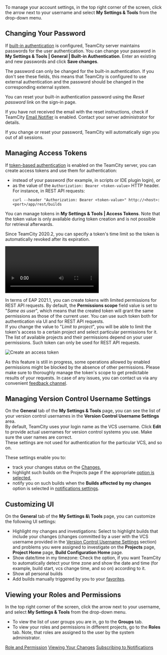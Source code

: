 [//]: # (title: Managing your User Account)
[//]: # (auxiliary-id: Managing your User Account)

To manage your account settings, in the top right corner of the screen, click the arrow next to your username and select __My Settings &amp; Tools__ from the drop-down menu.

## Changing Your Password

If [built-in authentication](configuring-authentication-settings.md#Built-in+Authentication) is configured, TeamCity server maintains passwords for the user authentication. You can change your password in __My Settings & Tools | General | Built-in Authentication__. Enter an existing and new passwords and click __Save changes__.

The password can only be changed for the built-in authentication. If you don't see these fields, this means that TeamCity is configured to use external authentication and the password should be changed in the corresponding external system. 

You can reset your built-in authentication password using the _Reset password_ link on the sign-in page.

<note>

If you have not received the email with the reset instructions, check if TeamCity [Email Notifier](notifier.md) is enabled. Contact your server administrator for details.

</note>

If you change or reset your password, TeamCity will automatically sign you out of all sessions.

## Managing Access Tokens

If [token-based authentication](configuring-authentication-settings.md#Token-Based+Authentication) is enabled on the TeamCity server, you can create access tokens and use them for authentication:

* instead of your password (for example, in scripts or IDE plugin login), _or_
* as the value of the `Authorization: Bearer <token-value>` HTTP header. For instance, in REST API requests:   
   ```Shell
   curl --header "Authorization: Bearer <token-value>" http://<host>:<port>/app/rest/builds
   ```

You can manage tokens in __My Settings & Tools | Access Tokens__. Note that the token value is only available during token creation and is not possible for retrieval afterwards.
  
Since TeamCity 2020.2, you can specify a token's time limit so the token is automatically revoked after its expiration.

<video href="_3oKTnYwKa8"
title="New in TeamCity 2020.2: Short-lived Access Tokens"/>

<anchor name="token-scope"/>

In terms of EAP 2021.1, you can create tokens with limited permissions for REST API requests. By default, the __Permissions scope__ field value is set to "_Same as user_", which means that the created token will grant the same permissions as those of the current user. You can use such token both for authentication via UI and for REST API requests.   
If you change the value to "_Limit to project_", you will be able to limit the token's access to a certain project and select particular permissions for it. The list of available projects and their permissions depend on your user permissions. Such token can only be used for REST API requests.

<img src="create-access-token.png" alt="Create an access token"/>

As this feature is still in progress, some operations allowed by enabled permissions might be blocked by the absence of other permissions. Please make sure to thoroughly manage the token's scope to get predictable results of your requests. In case of any issues, you can contact us via any convenient [feedback channel](feedback.md).

## Managing Version Control Username Settings

On the __General__ tab of the __My Settings & Tools__ page, you can see the list of your version control usernames in the __Version Control Username Settings__ area.   
By default, TeamCity uses your login name as the VCS username. Click __Edit__ to provide actual usernames for version control systems you use. Make sure the user names are correct.   
These settings are not used for authentication for the particular VCS, and so on.

These settings enable you to:
* track your changes status on the [Changes](viewing-your-changes.md),
* highlight such builds on the Projects page if the appropriate [option is selected](#Customizing+UI),
* notify you on such builds when the __Builds affected by my changes__ option is selected in [notifications settings](subscribing-to-notifications.md#What+Will+Be+Watched).

## Customizing UI

On the __General__ tab of the __My Settings &\ Tools__ page, you can customize the following UI settings:
* Highlight my changes and investigations: Select to highlight builds that include your changes (changes committed by a user with the VCS username provided in the [Version Control Username Settings](#Managing+Version+Control+Username+Settings) section) and problems you were assigned to investigate on the __Projects__ page, __Project Home__ page, __Build Configuration Home__ page.
* Show date/time in my timezone: Check the option, if you want TeamCity to automatically detect your time zone and show the date and time (for example, build start, vcs change time, and so on) according to it.
* Show all personal builds
* Add builds manually triggered by you to your [favorites](favorite-build.md).

## Viewing your Roles and Permissions
In the top right corner of the screen, click the arrow next to your username, and select __My Settings & Tools__ from the drop-down menu.
* To view the list of user groups you are in, go to the __Groups__ tab.
* To view your roles and permissions in different projects, go to the __Roles__ tab. Note, that roles are assigned to the user by the system administrator.

<seealso>
        <category ref="concepts">
            <a href="role-and-permission.md">Role and Permission</a>
        </category>
        <category ref="user-guide">
            <a href="viewing-your-changes.md">Viewing Your Changes</a>
            <a href="subscribing-to-notifications.md">Subscribing to Notifications</a>
        </category>
</seealso>